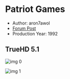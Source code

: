 # Patriot Games

* Author: aron7awol
* [Forum Post](https://www.avsforum.com/threads/bass-eq-for-filtered-movies.2995212/post-58348300)
* Production Year: 1992

## TrueHD 5.1

![img 0](https://i.imgur.com/apzeFIs.jpg)

![img 1](https://i.imgur.com/vq67aFj.jpg)

